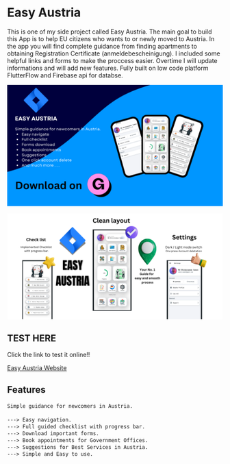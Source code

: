 # Easy Austria

This is one of my side project called Easy Austria. The main goal to build this App is to help EU citizens who wants to or newly moved to Austria. In the app you will find complete guidance from finding apartments to obtaining Registration Certificate (anmeldebescheinigung). I included some helpful links and forms to make the proccess easier.
Overtime I will update informations and will add new features. Fully built on low code platform FlutterFlow and Firebase api for databse.

![alt text](<EASY AUSTRIA.png>)


![alt text](<Your paragraph text.png>)


## TEST HERE

Click the link to test it online!!

[Easy Austria Website](https://sumon.flutterflow.app)


## Features

```
Simple guidance for newcomers in Austria.

---> Easy navigation.
---> Full guided checklist with progress bar.
---> Download important forms.
---> Book appointments for Government Offices.
---> Suggestions for Best Services in Austria.
---> Simple and Easy to use.
```
